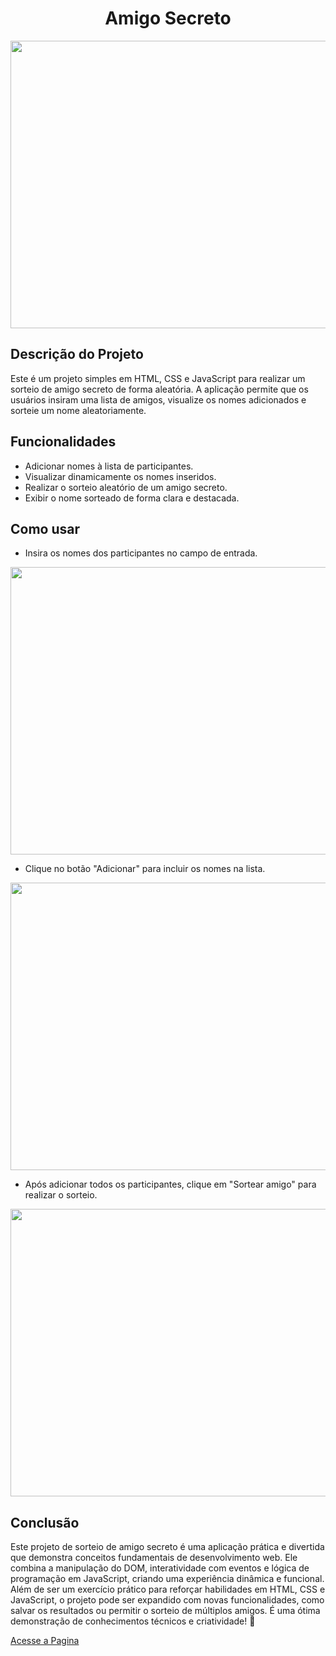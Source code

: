 <h1 align="center">Amigo Secreto</h1>

<p align="center">
  <img width="600" height="460" src="https://github.com/user-attachments/assets/b0179376-ecb3-4ace-b6e0-0e341b3e7865">
</p>

<h2>Descrição do Projeto</h2>
<p>Este é um projeto simples em HTML, CSS e JavaScript para realizar um sorteio de amigo secreto de forma aleatória. A aplicação permite que os usuários insiram uma lista de amigos, visualize os nomes adicionados e sorteie um nome aleatoriamente.</p>

<h2>Funcionalidades</h2>
<p>
  <ul>
    <li>Adicionar nomes à lista de participantes.</li>
    <li>Visualizar dinamicamente os nomes inseridos.</li>
    <li>Realizar o sorteio aleatório de um amigo secreto.</li>
    <li>Exibir o nome sorteado de forma clara e destacada.</li>
  </ul>
</p>

<h2>Como usar</h2>
<p>
  <ul>
    <li>Insira os nomes dos participantes no campo de entrada.</li>
  </ul>
</p>
<img width="800" height="460" src="https://github.com/user-attachments/assets/ec323374-102e-4aa4-9fd5-eee480c4440f">

<p>
  <ul>
    <li>Clique no botão "Adicionar" para incluir os nomes na lista.</li>
  </ul>
</p>
<img width="800" height="460" src="https://github.com/user-attachments/assets/92d742c8-cc9c-4173-86b5-d47bb201895c">

<p>
  <ul>
    <li>Após adicionar todos os participantes, clique em "Sortear amigo" para realizar o sorteio.</li>
  </ul>
</p>
<img width="800" height="460" src="https://github.com/user-attachments/assets/d1af90b6-c01c-4436-a23e-1db2c4e1b5bd">

<h2>Conclusão</h2>
<p>Este projeto de sorteio de amigo secreto é uma aplicação prática e divertida que demonstra conceitos fundamentais de desenvolvimento web. Ele combina a manipulação do DOM, interatividade com eventos e lógica de programação em JavaScript, criando uma experiência dinâmica e funcional. Além de ser um exercício prático para reforçar habilidades em HTML, CSS e JavaScript, o projeto pode ser expandido com novas funcionalidades, como salvar os resultados ou permitir o sorteio de múltiplos amigos. É uma ótima demonstração de conhecimentos técnicos e criatividade! 🚀</p>

<a href="https://devideos.github.io/challegeAmigoSecreto/" target="_blank" class="externo">Acesse a Pagina</a>

